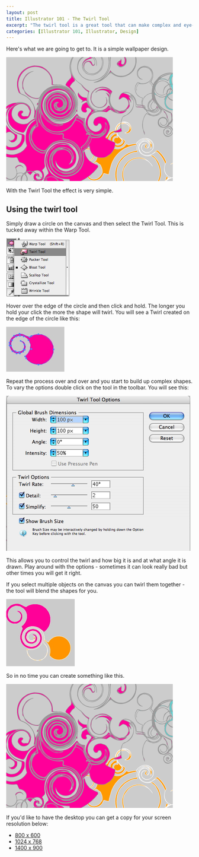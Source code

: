 ```yaml
--- 
layout: post
title: Illustrator 101 - The Twirl Tool
excerpt: "The twirl tool is a great tool that can make complex and eye-catching objects in no time. Here's one way to use it. "
categories: [Illustrator 101, Illustrator, Design]
---
```

Here's what we are going to get to. It is a simple wallpaper design.

![Twirl Tool Preview][1] 

With the Twirl Tool the effect is very simple. 

## Using the twirl tool

Simply draw a circle on the canvas and then select the Twirl Tool. This is tucked away within the Warp Tool. 

![Finding the Twirl Tool][2] 

Hover over the edge of the circle and then click and hold. The longer you hold your click the more the shape will twirl. You will see a Twirl created on the edge of the circle like this:

![image][3] 

Repeat the process over and over and you start to build up complex shapes. To vary the options double click on the tool in the toolbar. You will see this:

![Twirl Tool Options][4] 

This allows you to control the twirl and how big it is and at what angle it is drawn. Play around with the options - sometimes it can look really bad but other times you will get it right.

If you select multiple objects on the canvas you can twirl them together - the tool will blend the shapes for you. 

![Multiple Twirls][5] 

So in no time you can create something like this.

![Twirl Tool Preview][1] 

If you'd like to have the desktop you can get a copy for your screen resolution below:

*   [800 x 600][6]
*   [1024 x 768][7]
*   [1400 x 900][8]

 [1]: /images/articles/swirl_preview_500.png "Twirl Tool Preview"
 [2]: /images/articles/warp_tool.jpg "Finding the Twirl Tool"
 [3]: /images/articles/warp_and_circle.jpg
 [4]: /images/articles/twirl_tool_options.jpg "Twirl Tool Options"
 [5]: /images/articles/multiple_twirl_shapes.jpg "Multiple Twirls"
 [6]: /downloads/twirl_wallpaper/800x600.png
 [7]: /downloads/twirl_wallpaper/1024x768.png
 [8]: /downloads/twirl_wallpaper/1400x900.png
